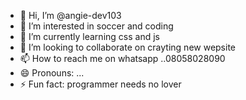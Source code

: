 - 👋 Hi, I’m @angie-dev103
- 👀 I’m interested in soccer and coding
- 🌱 I’m currently learning css and js
- 💞️ I’m looking to collaborate on crayting new wepsite 
- 📫 How to reach me on whatsapp ..08058028090
- 😄 Pronouns: ...
- ⚡ Fun fact: programmer needs no lover

<!---
angie-dev103/angie-dev103 is a ✨ special ✨ repository because its `README.md` (this file) appears on your GitHub profile.
You can click the Preview link to take a look at your changes.
--->
